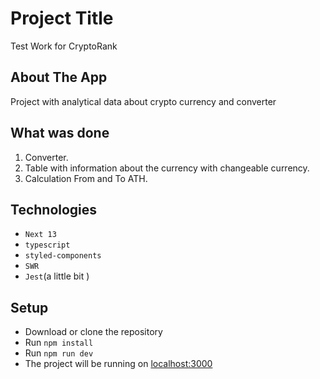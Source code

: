 # Project Title

Test Work for CryptoRank

## About The App

Project with analytical data about crypto currency and converter

## What was done

1. Converter.
2. Table with information about the currency with changeable currency.
3. Calculation From and To ATH.

## Technologies

- `Next 13`
- `typescript`
- `styled-components`
- `SWR`
- `Jest`(a little bit )

## Setup

- Download or clone the repository
- Run `npm install`
- Run `npm run dev`
- The project will be running on [localhost:3000](http://localhost:3000)
